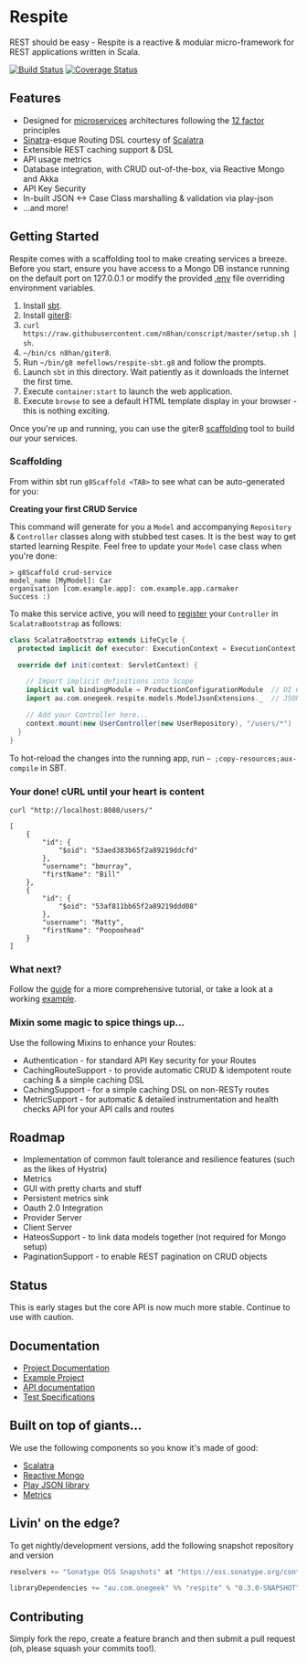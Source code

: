 # Respite

REST should be easy - Respite is a reactive & modular micro-framework for REST applications written in Scala.

[![Build Status](https://travis-ci.org/mefellows/respite.svg)](https://travis-ci.org/mefellows/respite)
[![Coverage Status](https://coveralls.io/repos/mefellows/respite/badge.png)](https://coveralls.io/r/mefellows/respite)

## Features

* Designed for [microservices](http://martinfowler.com/articles/microservices.html) architectures following the [12 factor](http://12factor.net/) principles
* [Sinatra](http://sinatrarb.com/)-esque Routing DSL courtesy of [Scalatra](http://scalatra.org)
* Extensible REST caching support & DSL
* API usage metrics
* Database integration, with CRUD out-of-the-box, via Reactive Mongo and Akka
* API Key Security
* In-built JSON <-> Case Class marshalling & validation via play-json
* ...and more!

## Getting Started

Respite comes with a scaffolding tool to make creating services a breeze. Before you start, ensure you have access to a Mongo DB instance running on the default port on 127.0.0.1 or modify the provided [.env](https://github.com/mefellows/sbt-dotenv) file overriding environment variables.

1. Install [sbt](http://www.scala-sbt.org/release/tutorial/Setup.html).
2. Install [giter8](https://github.com/n8han/giter8#installation):
  1. `curl https://raw.githubusercontent.com/n8han/conscript/master/setup.sh | sh`.
  2. `~/bin/cs n8han/giter8`.
3. Run `~/bin/g8 mefellows/respite-sbt.g8` and follow the prompts.
4. Launch `sbt` in this directory. Wait patiently as it downloads the Internet the first time.
5. Execute `container:start` to launch the web application.
6. Execute `browse` to see a default HTML template display in your browser - this is nothing exciting.

Once you're up and running, you can use the giter8 [scaffolding](https://github.com/n8han/giter8#scaffolding-plugin) tool to build our your services.

### Scaffolding

From within sbt run `g8Scaffold <TAB>` to see what can be auto-generated for you:

**Creating your first CRUD Service**

This command will generate for you a `Model` and accompanying `Repository` & `Controller` classes along with stubbed test cases. It is the best way to get started learning Respite. Feel free to update your `Model` case class when you're done:

```
> g8Scaffold crud-service
model_name [MyModel]: Car
organisation [com.example.app]: com.example.app.carmaker
Success :)
```

To make this service active, you will need to [register](http://respite.onegeek.com.au/routing/#register) your `Controller` in `ScalatraBootstrap` as follows:

```scala
class ScalatraBootstrap extends LifeCycle {
  protected implicit def executor: ExecutionContext = ExecutionContext.global

  override def init(context: ServletContext) {

    // Import implicit definitions into Scope
    implicit val bindingModule = ProductionConfigurationModule  // DI Configuration object
    import au.com.onegeek.respite.models.ModelJsonExtensions._  // JSON extensions

    // Add your Controller here...
    context.mount(new UserController(new UserRepository), "/users/*")
  }
}
```

To hot-reload the changes into the running app, run `~ ;copy-resources;aux-compile` in SBT.

### Your done! cURL until your heart is content

    curl "http://localhost:8080/users/"

    [
        {
            "id": {
                "$oid": "53aed383b65f2a89219ddcfd"
            },
            "username": "bmurray",
            "firstName": "Bill"
        },
        {
            "id": {
                "$oid": "53af811bb65f2a89219ddd08"
            },
            "username": "Matty",
            "firstName": "Poopoohead"
        }
    ]

### What next?

Follow the [guide](http://respite.onegeek.com.au/) for a more comprehensive tutorial, or take a look at a working [example](https://github.com/mefellows/respite/tree/master/respite-examples).

### Mixin some magic to spice things up...

Use the following Mixins to enhance your Routes:

* Authentication - for standard API Key security for your Routes
* CachingRouteSupport - to provide automatic CRUD & idempotent route caching & a simple caching DSL
* CachingSupport - for a simple caching DSL on non-RESTy routes
* MetricSupport - for automatic & detailed instrumentation and health checks API for your API calls and routes

## Roadmap

* Implementation of common fault tolerance and resilience features (such as the likes of Hystrix)
* Metrics
 * GUI with pretty charts and stuff
 * Persistent metrics sink
* Oauth 2.0 Integration
 * Provider Server
 * Client Server
* HateosSupport - to link data models together (not required for Mongo setup)
* PaginationSupport - to enable REST pagination on CRUD objects

## Status

This is early stages but the core API is now much more stable. Continue to use with caution.

## Documentation

* [Project Documentation](http://respite.onegeek.com.au/)
* [Example Project](https://github.com/mefellows/respite/tree/master/respite-examples)
* [API documentation](http://respite.onegeek.com.au/latest/api/#package)
* [Test Specifications](http://respite.onegeek.com.au/latest/specifications/)

## Built on top of giants...

We use the following components so you know it's made of good:

* [Scalatra](http://www.scalatra.org)
* [Reactive Mongo](http://reactivemongo.org/)
* [Play JSON library](http://www.playframework.com/documentation/2.1.1/ScalaJson)
* [Metrics](https://github.com/codahale/metrics)

## Livin' on the edge?

To get nightly/development versions, add the following snapshot repository and version

```scala
resolvers += "Sonatype OSS Snapshots" at "https://oss.sonatype.org/content/repositories/snapshots"

libraryDependencies += "au.com.onegeek" %% "respite" % "0.3.0-SNAPSHOT"
```

## Contributing

Simply fork the repo, create a feature branch and then submit a pull request (oh, please squash your commits too!).
